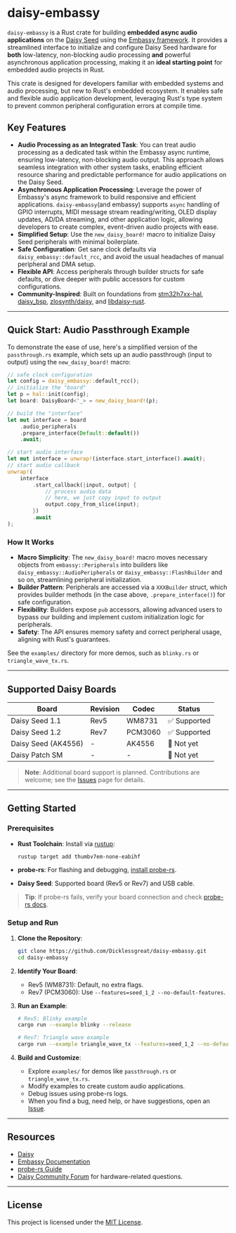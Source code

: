 # daisy-embassy

`daisy-embassy` is a Rust crate for building **embedded async audio applications** on the [Daisy Seed](https://electro-smith.com/products/daisy-seed) using the [Embassy framework](https://github.com/embassy-rs/embassy). It provides a streamlined interface to initialize and configure Daisy Seed hardware for **both** low-latency, non-blocking audio processing **and** powerful asynchronous application processing, making it an **ideal starting point** for embedded audio projects in Rust.

This crate is designed for developers familiar with embedded systems and audio processing, but new to Rust's embedded ecosystem. It enables safe and flexible audio application development, leveraging Rust's type system to prevent common peripheral configuration errors at compile time.

## Key Features

- **Audio Processing as an Integrated Task**: You can treat audio processing as a dedicated task within the Embassy async runtime, ensuring low-latency, non-blocking audio output. This approach allows seamless integration with other system tasks, enabling efficient resource sharing and predictable performance for audio applications on the Daisy Seed.
- **Asynchronous Application Processing**: Leverage the power of Embassy's async framework to build responsive and efficient applications. `daisy-embassy`(and embassy) supports `async` handling of GPIO interrupts, MIDI message stream reading/writing, OLED display updates, AD/DA streaming, and other application logic, allowing developers to create complex, event-driven audio projects with ease.
- **Simplified Setup**: Use the `new_daisy_board!` macro to initialize Daisy Seed peripherals with minimal boilerplate.
- **Safe Configuration**: Get sane clock defaults via `daisy_embassy::default_rcc`, and avoid the usual headaches of manual peripheral and DMA setup.
- **Flexible API**: Access peripherals through builder structs for safe defaults, or dive deeper with public accessors for custom configurations.
- **Community-Inspired**: Built on foundations from [stm32h7xx-hal](https://github.com/stm32-rs/stm32h7xx-hal), [daisy_bsp](https://github.com/antoinevg/daisy_bsp), [zlosynth/daisy](https://github.com/zlosynth/daisy), and [libdaisy-rust](https://github.com/mtthw-meyer/libdaisy-rust).

---

## Quick Start: Audio Passthrough Example

To demonstrate the ease of use, here's a simplified version of the `passthrough.rs` example, which sets up an audio passthrough (input to output) using the `new_daisy_board!` macro:

```rust
// safe clock configuration
let config = daisy_embassy::default_rcc();
// initialize the "board"
let p = hal::init(config);
let board: DaisyBoard<'_> = new_daisy_board!(p);

// build the "interface"
let mut interface = board
    .audio_peripherals
    .prepare_interface(Default::default())
    .await;

// start audio interface
let mut interface = unwrap!(interface.start_interface().await);
// start audio callback
unwrap!(
    interface
        .start_callback(|input, output| {
            // process audio data
            // here, we just copy input to output
            output.copy_from_slice(input);
        })
        .await
);
```

### How It Works

- **Macro Simplicity**: The `new_daisy_board!` macro moves necessary objects from `embassy::Peripherals` into builders like `daisy_embassy::AudioPeripherals` or `daisy_embassy::FlashBuilder` and so on, streamlining peripheral initialization.
- **Builder Pattern**: Peripherals are accessed via a `XXXBuilder` struct, which provides builder methods (in the case above, `.prepare_interface()`) for safe configuration.
- **Flexibility**: Builders expose `pub` accessors, allowing advanced users to bypass our building and implement custom initialization logic for peripherals.
- **Safety**: The API ensures memory safety and correct peripheral usage, aligning with Rust's guarantees.

See the `examples/` directory for more demos, such as `blinky.rs` or `triangle_wave_tx.rs`.

---

## Supported Daisy Boards

| Board                | Revision | Codec     | Status         |
|----------------------|----------|-----------|----------------|
| Daisy Seed 1.1       | Rev5     | WM8731    | ✅ Supported   |
| Daisy Seed 1.2       | Rev7     | PCM3060   | ✅ Supported   |
| Daisy Seed (AK4556)  | -        | AK4556    | 🚧 Not yet    |
| Daisy Patch SM       | -        | -         | 🚧 Not yet    |

> **Note**: Additional board support is planned. Contributions are welcome; see the [Issues](https://github.com/Dicklessgreat/daisy-embassy/issues) page for details.

---

## Getting Started

### Prerequisites

- **Rust Toolchain**: Install via [rustup](https://rustup.rs/):

    ```bash
    rustup target add thumbv7em-none-eabihf
    ```

- **probe-rs**: For flashing and debugging, [install probe-rs](https://probe.rs/docs/getting-started/installation/).

- **Daisy Seed**: Supported board (Rev5 or Rev7) and USB cable.

> **Tip**: If probe-rs fails, verify your board connection and check [probe-rs docs](https://probe.rs/docs/overview/about-probe-rs/).

### Setup and Run

1. **Clone the Repository**:

   ```bash
   git clone https://github.com/Dicklessgreat/daisy-embassy.git
   cd daisy-embassy
   ```

2. **Identify Your Board**:
   - Rev5 (WM8731): Default, no extra flags.
   - Rev7 (PCM3060): Use `--features=seed_1_2 --no-default-features`.

3. **Run an Example**:

   ```bash
   # Rev5: Blinky example
   cargo run --example blinky --release

   # Rev7: Triangle wave example
   cargo run --example triangle_wave_tx --features=seed_1_2 --no-default-features --release
   ```

4. **Build and Customize**:
   - Explore `examples/` for demos like `passthrough.rs` or `triangle_wave_tx.rs`.
   - Modify examples to create custom audio applications.
   - Debug issues using probe-rs logs.
   - When you find a bug, need help, or have suggestions, open an [Issue](https://github.com/Dicklessgreat/daisy-embassy/issues).

---

## Resources

- [Daisy](https://daisy.audio/hardware/)
- [Embassy Documentation](https://github.com/embassy-rs/embassy)
- [probe-rs Guide](https://probe.rs/docs/overview/about-probe-rs/)
- [Daisy Community Forum](https://forum.electro-smith.com/) for hardware-related questions.

---

## License

This project is licensed under the [MIT License](LICENSE).
